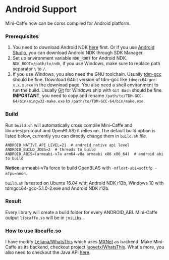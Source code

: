 Android Support
===============

Mini-Caffe now can be corss compiled for Android platform.

### Prerequisites

1. You need to download Android NDK [here](https://developer.android.com/ndk/downloads/index.html) first. Or if you use [Android Studio](https://developer.android.com/studio/index.html), you can download Android NDK through SDK Manager.
2. Set up environment variable `NDK_ROOT` for Android NDK. `NDK_ROOT=/path/to/ndk`, if you use Windows, make sure to replace path separator `\` to `/`.
3. If you use Windows, you also need the GNU toolchain. Usually [tdm-gcc](http://tdm-gcc.tdragon.net/download) should be fine. Download 64bit version of tdm-gcc like `tdmgcc64-gcc-x.x.x.exe` in the download page. You also need a shell environment to run the build. Usually [Git](https://git-scm.com/downloads) for Windows ship with `Git Bash` should be fine. **IMPORTANT**, you need to copy and rename `/path/to/TDM-GCC-64/bin/mingw32-make.exe` to `/path/to/TDM-GCC-64/bin/make.exe`.

### Build

Run `build.sh` will automatically cross compile Mini-Caffe and libraries(protobuf and OpenBLAS) it relies on. The default build option is listed below, currently you can directly change them in `build.sh` file.

```
ANDROID_NATIVE_API_LEVEL=21  # android native api level
ANDROID_BUILD_JOBS=2  # threads to build
ANDROID_ABIS=(armeabi-v7a arm64-v8a armeabi x86 x86_64)  # android abi to build
```

**Notice**: armeabi-v7a force to build OpenBLAS with `-mfloat-abi=softfp -mfpu=neon`.

`build.sh` is tested on Ubuntu 16.04 with Android NDK r13b, Windows 10 with tdmgcc64-gcc-5.1.0-2.exe and Android NDK r12b.

### Result

Every library will create a build folder for every ANDROID_ABI. Mini-Caffe output `libcaffe.so` will be in `jniLibs`.

### How to use libcaffe.so

I have modify [Leliana/WhatsThis](https://github.com/Leliana/WhatsThis) which uses [MXNet](https://github.com/dmlc/mxnet) as backend. Make Mini-Caffe as its backend, checkout project [luoyetx/WhatsThis](https://github.com/luoyetx/WhatsThis). What's more, you also need to checkout the Java API [here](../java).
